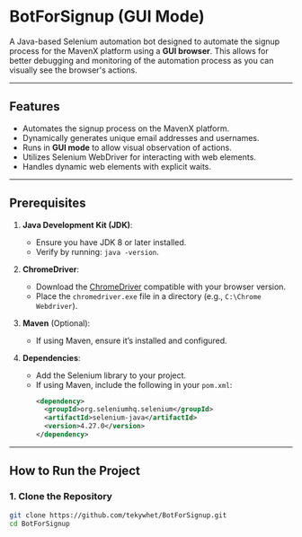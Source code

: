 # BotForSignup (GUI Mode)

A Java-based Selenium automation bot designed to automate the signup process for the MavenX platform using a **GUI browser**. This allows for better debugging and monitoring of the automation process as you can visually see the browser's actions.

---

## Features

- Automates the signup process on the MavenX platform.
- Dynamically generates unique email addresses and usernames.
- Runs in **GUI mode** to allow visual observation of actions.
- Utilizes Selenium WebDriver for interacting with web elements.
- Handles dynamic web elements with explicit waits.

---

## Prerequisites

1. **Java Development Kit (JDK)**:
   - Ensure you have JDK 8 or later installed.
   - Verify by running: `java -version`.

2. **ChromeDriver**:
   - Download the [ChromeDriver](https://chromedriver.chromium.org/) compatible with your browser version.
   - Place the `chromedriver.exe` file in a directory (e.g., `C:\Chrome Webdriver`).

3. **Maven** (Optional):
   - If using Maven, ensure it’s installed and configured.

4. **Dependencies**:
   - Add the Selenium library to your project.
   - If using Maven, include the following in your `pom.xml`:
     ```xml
     <dependency>
       <groupId>org.seleniumhq.selenium</groupId>
       <artifactId>selenium-java</artifactId>
       <version>4.27.0</version>
     </dependency>
     ```

---

## How to Run the Project

### 1. Clone the Repository
```bash
git clone https://github.com/tekywhet/BotForSignup.git
cd BotForSignup
